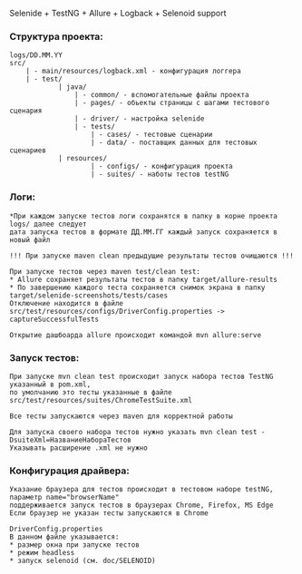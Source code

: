 Selenide + TestNG + Allure + Logback + Selenoid support

### Структура проекта:
    logs/DD.MM.YY
    src/
        | - main/resources/logback.xml - конфигурация логгера
        | - test/
                | java/
                    | - common/ - вспомогательные файлы проекта
                    | - pages/ - обьекты страницы с шагами тестового сценария
                    | - driver/ - настройка selenide
                    | - tests/
                        | - cases/ - тестовые сценарии
                        | - data/ - поставщик данных для тестовых сценариев
                | resources/
                        | - configs/ - конфигурация проекта
                        | - suites/ - наботы тестов testNG
                        
### Логи:
    *При каждом запуске тестов логи сохранятся в папку в корне проекта logs/ далее следует 
    дата запуска тестов в формате ДД.ММ.ГГ каждый запуск сохраняется в новый файл

    !!! При запуске maven clean предыдущие результаты тестов очищаются !!!

    При запуске тестов через maven test/clean test:
    * Allure сохраняет результаты тестов в папку target/allure-results
    * По завершению каждого теста сохраняется снимок экрана в папку target/selenide-screenshots/tests/cases
    Отключение находится в файле src/test/resources/configs/DriverConfig.properties -> captureSuccessfulTests

    Открытие дашбоарда allure происходит командой mvn allure:serve

### Запуск тестов:
    При запуске mvn clean test происходит запуск набора тестов TestNG указанный в pom.xml,
    по умолчанию это тесты указанные в файле src/test/resources/suites/ChromeTestSuite.xml
    
    Все тесты запускаются через maven для корректной работы

    Для запуска своего набора тестов нужно указать mvn clean test -DsuiteXml=НазваниеНабораТестов
    Указывать расширение .xml не нужно

### Конфигурация драйвера:
    Указание браузера для тестов происходит в тестовом наборе testNG, параметр name="browserName"
    поддерживается запуск тестов в браузерах Chrome, Firefox, MS Edge
    Если браузер не указан тесты запускаются в Chrome

    DriverConfig.properties
    В данном файле указывается:
    * размер окна при запуске тестов
    * режим headless
    * запуск selenoid (см. doc/SELENOID)

     